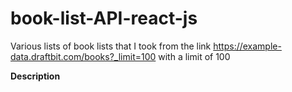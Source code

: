 # book-list-API-react-js
Various lists of book lists that I took from the link https://example-data.draftbit.com/books?_limit=100 with a limit of 100


<b> Description </b>
